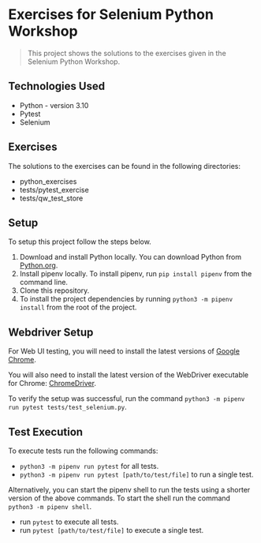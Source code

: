 # Exercises for Selenium Python Workshop
> This project shows the solutions to the exercises given in the Selenium Python Workshop.

## Technologies Used
- Python - version 3.10
- Pytest
- Selenium

## Exercises
The solutions to the exercises can be found in the following directories:
- python_exercises
- tests/pytest_exercise
- tests/qw_test_store

## Setup
To setup this project follow the steps below.
1. Download and install Python locally. You can download Python from [Python.org](https://www.python.org/downloads/).
2. Install pipenv locally. To install pipenv, run `pip install pipenv` from the command line.
3. Clone this repository.
4. To install the project dependencies by running `python3 -m pipenv install` from the root of the project.

## Webdriver Setup
For Web UI testing, you will need to install the latest versions of
[Google Chrome](https://www.google.com/chrome/).

You will also need to install the latest version of the WebDriver executable for Chrome: [ChromeDriver](https://sites.google.com/a/chromium.org/chromedriver/).

To verify the setup was successful, run the command `python3 -m pipenv run pytest tests/test_selenium.py`.

## Test Execution
To execute tests run the following commands:
- `python3 -m pipenv run pytest` for all tests.
- `python3 -m pipenv run pytest [path/to/test/file]` to run a single test.

Alternatively, you can start the pipenv shell to run the tests using a shorter version of the above commands. To start the shell run the command `python3 -m pipenv shell`.
- run `pytest` to execute all tests.
- run `pytest [path/to/test/file]` to execute a single test.